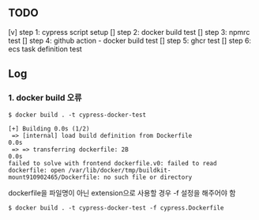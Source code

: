 ## TODO

[v] step 1: cypress script setup
[] step 2: docker build test
[] step 3: npmrc test
[] step 4: github action - docker build test
[] step 5: ghcr test
[] step 6: ecs task definition test


## Log
### 1. docker build 오류
`$ docker build . -t cypress-docker-test`

```
[+] Building 0.0s (1/2)
 => [internal] load build definition from Dockerfile                       0.0s
 => => transferring dockerfile: 2B                                         0.0s
failed to solve with frontend dockerfile.v0: failed to read dockerfile: open /var/lib/docker/tmp/buildkit-mount910902465/Dockerfile: no such file or directory
```

dockerfile을 파일명이 아닌 extension으로 사용할 경우 -f 설정을 해주어야 함
```
$ docker build . -t cypress-docker-test -f cypress.Dockerfile
```

